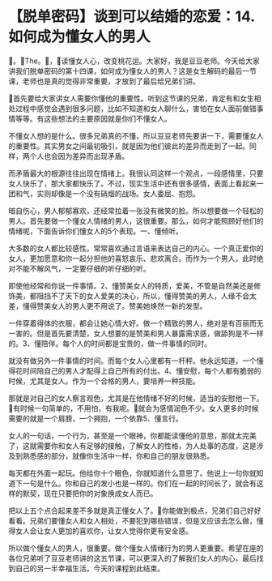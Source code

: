 # 【脱单密码】谈到可以结婚的恋爱：14.如何成为懂女人的男人

🎼。🎼The。🎼，🎼读懂女人心，改变桃花运。大家好，我是豆豆老师。今天给大家讲我们脱单密码的第十四课，如何成为懂女人的男人？这是女生解码的最后一节课，老师也是真的觉得非常重要，才放到了最后给兄弟们讲。

🎼首先要给大家讲女人需要你懂他的重要性。听到这节课的兄弟，肯定有和女生相处过程中感觉会遇到很多问题，比如不知道和女人聊什么，害怕在女人面前做错事情等等。有这些想法的主要原因就是你们不懂女人。

不懂女人想的是什么。很多兄弟真的不懂，所以豆豆老师先要讲一下，需要懂女人的重要性。其实男女之间最初吸引，就是因为他们彼此的差异而走到了一起。同样，两个人也会因为差异而出现矛盾。

而矛盾最大的根源往往出现在情绪上。我很认同这样一个观点，一段感情里，只要女人快乐了，那大家都快乐了。不过，现实生活中还有很多感情，表面上看起来一团和气，实则却像是一个没有硝烟的战场。女人委屈、抱怨。

暗自伤心，男人郁郁寡欢，还经常拉着一张没有微笑的脸。所以想要做一个轻松的男人。首先要做一个懂女人情绪的男人，这很重要。那么，如何才能照顾好他们的情绪呢，下面告诉你们懂女人的5个表现。一、懂倾听。

大多数的女人都比较感性。常常喜欢通过言语来表达自己的内心。一个真正爱你的女人，更加愿意和你一起分担他的喜怒哀乐、悲欢离合。而作为一个男人，此时绝对不能不解风气，一定要仔细的听仔细的听。

即使他经常和你说一件事情。2、懂赞美女人的特质，爱美，不管是自然美还是修饰美，都阻挡不了天下的女人爱美的决心，所以，懂得赞美的男人，人缘不会太差，懂得赞美女人的男人更不用说了。赞美她焕然一新的发型。

一件穿着得体的衣服，都会让她心情大好。做一个精致的男人，绝对是有百丽而无一害的。但是首先要清楚，女人想要的是赞美和男人暴露需求感，做舔狗是不一样的。3、懂陪伴。每个人的时间都是宝贵的，做一件事情的同时。

就没有做另外一件事情的时间。而每个女人心里都有一杆秤。他永远知道，一个懂得花时间陪自己的男人才配得上自己所有的付出。4、懂安慰，每个人都有脆弱的时候，尤其是女人。作为一个合格的男人，要培养一种技能。

那就是对自己的女人察言观色，尤其是在他情绪不好的时候，适当的安慰他一下。🎼有时候一句简单的，不用怕，有我呢。🎼就会为感情润色不少。女人更多的时候需要的就是一个肩膀，一个拥抱，一个依靠5、懂言行。

女人的一句话，一个行为，甚至是一个眼神，你都能读懂他的意思，那就太完美了，这就需要你和女人有足够的接触，了解女人的性格，为人处事的态度，这是涉及到熟悉感的部分，就像你生活中一样，你和自己的朋友很熟悉。

每天都在外面一起玩。他给你十个眼色，你就知道什么意思了。他说上一句你就知道下一句是什么。你和自己的发小也是一样的。你们在一起的时间长了，就会有这样的默契，现在只要把你的对象换成女人而已。

把以上五个点合起来差不多就是真正懂女人了。🎼你能做到极点，兄弟们自己好好看看。兄弟们要懂女人和女人相处，不要犯到哪些错误，但是又应该去怎么做，懂得女人会让女人更加的喜欢你，让女人觉得你更有安全感。

所以做个懂女人的男人，很重要。做个懂女人情绪行为的男人更重要。希望在座的各位兄弟听了豆豆老师讲的这五节课，可以更深入的了解我们女人的内心，最后找到自己的另一半幸福生活。今天的课程到此结束。

